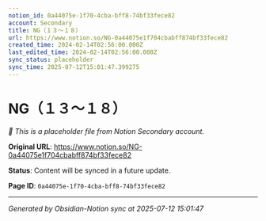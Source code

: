 ```yaml
---
notion_id: 0a44075e-1f70-4cba-bff8-74bf33fece82
account: Secondary
title: NG（１３〜１８）
url: https://www.notion.so/NG-0a44075e1f704cbabff874bf33fece82
created_time: 2024-02-14T02:56:00.000Z
last_edited_time: 2024-02-14T02:56:00.000Z
sync_status: placeholder
sync_time: 2025-07-12T15:01:47.399275
---
```


# NG（１３〜１８）

*🔄 This is a placeholder file from Notion Secondary account.*

**Original URL**: https://www.notion.so/NG-0a44075e1f704cbabff874bf33fece82

**Status**: Content will be synced in a future update.

**Page ID**: `0a44075e-1f70-4cba-bff8-74bf33fece82`

---

*Generated by Obsidian-Notion sync at 2025-07-12 15:01:47*
